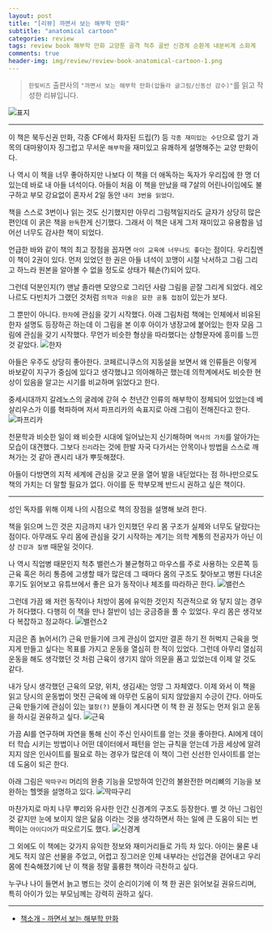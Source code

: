 ```yaml
---  
layout: post  
title: "[리뷰] 까면서 보는 해부학 만화"  
subtitle: "anatomical cartoon"  
categories: review  
tags: review book 해부학 만화 교양툰 골격 척추 골반 신경계 순환계 내분비계 소화계      
comments: true  
header-img: img/review/review-book-anatomical-cartoon-1.png
---  
```

  
> `한빛비즈` 출판사의 `"까면서 보는 해부학 만화(압듈라 글그림/신동선 감수)"`를 읽고 작성한 리뷰입니다.  

![표지](https://telegeam.github.io/assets/img/review/review-book-anatomical-cartoon-1.png)  

---

이 책은 북두신권 만화, 각종 CF에서 화자된 드립(?) 등 `각종 재미있는 수단`으로 암기 과목의 대마왕이자 징그럽고 무서운 `해부학`을 재미있고 유쾌하게 설명해주는 교양 만화이다. 

나 역시 이 책을 너무 좋아하지만 나보다 이 책을 더 애독하는 독자가 우리집에 한 명 더 있는데 바로 내 아들 녀석이다. 아들이 처음 이 책을 만났을 때 7살의 어린나이임에도 불구하고 부모 강요없이 혼자서 2일 동안 `내리 3번을 읽었다`. 

책을 스스로 3번이나 읽는 것도 신기했지만 아무리 그림책일지라도 글자가 상당히 많은 편인데 이 굵은 책을 `완독`한게 신기했다. 그래서 이 책은 내게 그저 재미있고 유용함을 넘어선 너무도 감사한 책이 되었다.

언급한 바와 같이 책의 최고 장점을 꼽자면 `아이 교육에 너무나도 좋다`는 점이다. 우리집엔 이 책이 2권이 있다. 먼저 있었던 한 권은 아들 녀석이 꼬맹이 시절 낙서하고 그림 그리고 하느라 원본을 알아볼 수 없을 정도로 상태가 훼손(?)되어 있다. 

그런데 덕분인지(?) 맨날 졸라맨 모양으로 그리던 사람 그림을 곧잘 그리게 되었다. 레오나르도 다빈치가 그랬던 것처럼 `의학과 미술은 묘한 공통 접점`이 있는가 보다.

그 뿐만이 아니다. `한자`에 관심을 갖기 시작했다. 아래 그림처럼 책에는 인체에서 비유된 한자 설명도 등장하곤 하는데 이 그림을 본 이후 아이가 냉장고에 붙어있는 한자 모음 그림에 관심을 갖기 시작했다. 무언가 비슷한 형상을 따라했다는 상형문자에 흥미를 느낀 것 같았다. 
![한자](https://telegeam.github.io/assets/img/review/review-book-anatomical-cartoon-8.png)  

아들은 우주도 상당히 좋아한다. 코페르니쿠스의 지동설을 보면서 왜 인류들은 이렇게 바보같이 지구가 중심에 있다고 생각했냐고 의아해하곤 했는데 의학계에서도 비슷한 현상이 있음을 알고는 시기를 비교하며 읽었다고 한다. 

중세시대까지 갈레노스의 굴레에 갇혀 수 천년간 인류의 해부학이 정체되어 있었는데 베살리우스가 이를 혁파하며 저서 파프리카의 속표지로 아래 그림이 전해진다고 한다. 
![파프리카](https://telegeam.github.io/assets/img/review/review-book-anatomical-cartoon-2.png)  

천문학과 비슷한 일이 왜 비슷한 시대에 일어났는지 신기해하며 `역사의 가치`를 알아가는 모습이 대견했다. 그보다 `진리`라는 것에 한발 자국 다가서는 안목이나 방법을 스스로 깨쳐가는 것 같아 괜시리 내가 뿌듯해졌다.

아들이 다방면의 지적 세계에 관심을 갖고 문을 열어 발을 내딛었다는 점 하나만으로도 책의 가치는 더 말할 필요가 없다. 아이를 둔 학부모께 반드시 권하고 싶은 책이다.

---

성인 독자를 위해 이제 나의 시점으로 책의 장점을 설명해 보려 한다. 

책을 읽으며 느낀 것은 지금까지 내가 인지했던 우리 몸 구조가 실제와 너무도 달랐다는 점이다. 아무래도 우리 몸에 관심을 갖기 시작하는 계기는 의학 계통의 전공자가 아닌 이상 `건강과 질병` 때문일 것이다. 

나 역시 직업병 때문인지 척추 밸런스가 불균형하고 마우스를 주로 사용하는 오른쪽 등 근육 혹은 허리 통증에 고생할 때가 많은데 그 때마다 몸의 구조도 찾아보고 병원 다녀온 후기도 읽어보고 유튜브에서 좋은 요가 동작이나 체조를 따라하곤 한다. 
![밸런스](https://telegeam.github.io/assets/img/review/review-book-anatomical-cartoon-3.png)  

그런데 가끔 왜 저런 동작이나 처방이 몸에 유익한 것인지 직관적으로 와 닿지 않는 경우가 허다했다. 다행히 이 책을 만나 절반이 넘는 궁금증을 풀 수 있었다. 우리 몸은 생각보다 복잡하고 정교하다. 
![밸런스2](https://telegeam.github.io/assets/img/review/review-book-anatomical-cartoon-4.png)  

지금은 좀 늙어서(?) 근육 만들기에 크게 관심이 없지만 결혼 하기 전 허벅지 근육을 멋지게 만들고 싶다는 목표를 가지고 운동을 열심히 한 적이 있었다. 그런데 아무리 열심히 운동을 해도 생각했던 것 처럼 근육이 생기지 않아 의문을 품고 있었는데 이제 알 것도 같다. 

내가 당시 생각했던 근육의 모양, 위치, 생김새는 엉망 그 자체였다. 이제 와서 이 책을 읽고 당시의 운동법이 멋진 근육에 왜 아무런 도움이 되지 않았을지 수긍이 간다. 아마도 근육 만들기에 관심이 있는 `헬창(?)` 분들이 계시다면 이 책 한 권 정도는 먼저 읽고 운동을 하시길 권유하고 싶다.
![근육](https://telegeam.github.io/assets/img/review/review-book-anatomical-cartoon-5.png)  

가끔 AI를 연구하며 자연을 통해 신이 주신 인사이트를 얻는 것을 좋아한다. AI에게 데이터 학습 시키는 방법이나 어떤 데이터에서 패턴을 얻는 규칙을 얻는데 가끔 세상에 알려지지 않은 인사이트를 필요로 하는 경우가 많은데 이 책이 그런 신선한 인사이트를 얻는데 도움이 되곤 한다.

아래 그림은 `딱따구리` 머리의 완충 기능을 모방하여 인간의 불완전한 머리뼈의 기능을 보완하는 헬멧을 설명하고 있다. 
![딱따구리](https://telegeam.github.io/assets/img/review/review-book-anatomical-cartoon-6.png)  

마찬가지로 마치 나무 뿌리와 유사한 인간 신경계의 구조도 등장한다. 별 것 아닌 그림인 것 같지만 눈에 보이지 않은 닮음 이라는 것을 생각하면서 하는 일에 큰 도움이 되는 번쩍이는 `아이디어`가 떠오르기도 했다.
![신경계](https://telegeam.github.io/assets/img/review/review-book-anatomical-cartoon-7.png)  

그 외에도 이 책에는 갖가지 유익한 정보와 재미거리들로 가득 차 있다. 아이는 물론 내게도 적지 않은 선물을 주었고, 어렵고 징그러운 인체 내부라는 선입견을 걷어내고 우리 몸에 친숙해졌기에 난 이 책을 정말 훌륭한 책이라 극찬하고 싶다. 

누구나 나이 들면서 늙고 병드는 것이 순리이기에 이 책 한 권은 읽어보길 권유드리며, 특히 아이가 있는 부모님께는 강력히 권하고 싶다. 

---

* [책소개 - 까면서 보는 해부학 만화](http://www.yes24.com/Product/Goods/90473396)


